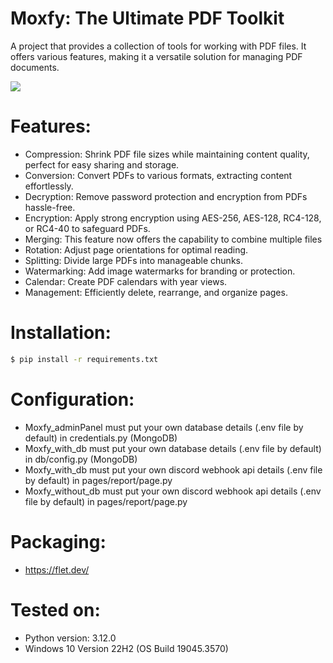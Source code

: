 # Moxfy: The Ultimate PDF Toolkit

A project that provides a collection of tools for working with PDF files. It offers various features, making it a versatile solution for managing PDF documents.

<image src="media/Main.PNG">

# Features:

- Compression: Shrink PDF file sizes while maintaining content quality, perfect for easy sharing and storage.
- Conversion: Convert PDFs to various formats, extracting content effortlessly.
- Decryption: Remove password protection and encryption from PDFs hassle-free.
- Encryption: Apply strong encryption using AES-256, AES-128, RC4-128, or RC4-40 to safeguard PDFs.
- Merging: This feature now offers the capability to combine multiple files
- Rotation: Adjust page orientations for optimal reading.
- Splitting: Divide large PDFs into manageable chunks.
- Watermarking: Add image watermarks for branding or protection.
- Calendar: Create PDF calendars with year views.
- Management: Efficiently delete, rearrange, and organize pages.

# Installation:

```bash
$ pip install -r requirements.txt
```

# Configuration:

- Moxfy_adminPanel must put your own database details (.env file by default) in credentials.py (MongoDB)
- Moxfy_with_db must put your own database details (.env file by default) in db/config.py (MongoDB)
- Moxfy_with_db must put your own discord webhook api details (.env file by default) in pages/report/page.py
- Moxfy_without_db must put your own discord webhook api details (.env file by default) in pages/report/page.py

# Packaging:

- https://flet.dev/

# Tested on:

- Python version: 3.12.0
- Windows 10 Version 22H2 (OS Build 19045.3570)
